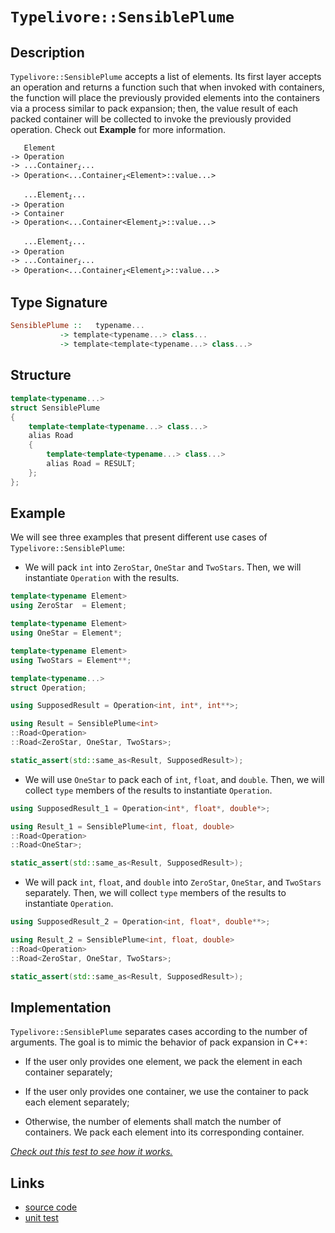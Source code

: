 <!-- Copyright 2024 Feng Mofan
SPDX-License-Identifier: Apache-2.0 -->

# `Typelivore::SensiblePlume`

## Description

`Typelivore::SensiblePlume` accepts a list of elements.
Its first layer accepts an operation and returns a function such that when invoked with containers, the function will place the previously provided elements into the containers via a process similar to pack expansion;
then, the value result of each packed container will be collected to invoke the previously provided operation.
Check out **Example** for more information.
<pre><code>   Element
-> Operation
-> ...Container<sub><i>i</i></sub>...
-> Operation&lt;...Container<sub><i>i</i></sub>&lt;Element&gt;::value...&gt;</code></pre>
<pre><code>   ...Element<sub><i>i</i></sub>...
-> Operation
-> Container
-> Operation&lt;...Container&lt;Element<sub><i>i</i></sub>&gt;::value...&gt;</code></pre>
<pre><code>   ...Element<sub><i>i</i></sub>...
-> Operation
-> ...Container<sub><i>i</i></sub>...
-> Operation<...Container<sub><i>i</i></sub>&lt;Element<sub><i>i</i></sub>&gt;::value...&gt;</code></pre>

## Type Signature

```Haskell
SensiblePlume ::   typename... 
           -> template<typename...> class...
           -> template<template<typename...> class...>
```

## Structure

```C++
template<typename...>
struct SensiblePlume
{
    template<template<typename...> class...>
    alias Road
    {
        template<template<typename...> class...>
        alias Road = RESULT;
    };
};
```

## Example

We will see three examples that present different use cases of `Typelivore::SensiblePlume`:

- We will pack `int` into `ZeroStar`, `OneStar` and `TwoStars`.
Then, we will instantiate `Operation` with the results.

```C++
template<typename Element>
using ZeroStar  = Element;

template<typename Element>
using OneStar = Element*;

template<typename Element>
using TwoStars = Element**;

template<typename...>
struct Operation;

using SupposedResult = Operation<int, int*, int**>;

using Result = SensiblePlume<int>
::Road<Operation>
::Road<ZeroStar, OneStar, TwoStars>;

static_assert(std::same_as<Result, SupposedResult>);
```

- We will use `OneStar` to pack each of `int`, `float`, and `double`.
Then, we will collect `type` members of the results to instantiate `Operation`.

```C++
using SupposedResult_1 = Operation<int*, float*, double*>;

using Result_1 = SensiblePlume<int, float, double>
::Road<Operation>
::Road<OneStar>;

static_assert(std::same_as<Result, SupposedResult>);
```

- We will pack `int`, `float`, and `double` into `ZeroStar`, `OneStar`, and `TwoStars` separately.
Then, we will collect `type` members of the results to instantiate `Operation`.

```C++
using SupposedResult_2 = Operation<int, float*, double**>;

using Result_2 = SensiblePlume<int, float, double>
::Road<Operation>
::Road<ZeroStar, OneStar, TwoStars>;

static_assert(std::same_as<Result, SupposedResult>);
```

## Implementation

`Typelivore::SensiblePlume` separates cases according to the number of arguments.
The goal is to mimic the behavior of pack expansion in C++:

- If the user only provides one element, we pack the element in each container separately;

- If the user only provides one container, we use the container to pack each element separately;

- Otherwise, the number of elements shall match the number of containers.
We pack each element into its corresponding container.

[*Check out this test to see how it works.*](https://godbolt.org/#z:OYLghAFBqd5QCxAYwPYBMCmBRdBLAF1QCcAaPECAMzwBtMA7AQwFtMQByARg9KtQYEAysib0QXACx8BBAKoBnTAAUAHpwAMvAFYTStJg1DIApACYAQuYukl9ZATwDKjdAGFUtAK4sGIAKwAzKSuADJ4DJgAcj4ARpjEIAAcAOykAA6oCoRODB7evgHBmdmOAuGRMSzxiam2mPZlDEIETMQE%2BT5%2BQfWNuS1tBBXRcQnJaQqt7Z2FPZODw1U14wCUtqhexMjsHASYLOkGeyaBbgQAnumMrJgAdPfY9GyCCifYJhoAgpPEXg4A1EJGNlYvRlAVMB9PiYUlYvv8Ef89gcjpDTsjDkxjujLtc2Pdbm9/sgDAoFP8APJXYhY3JvKGI/4/P4Ef7KYioIgAJVQTHQ/wZiJhcM%2BjMZGNRJzO%2B0x2LOuOY%2BPuRJJTDJBI8CjYjmQr0C73hYoRzIBABFMK06IKjcLrUbEV5skYkbiBYFTZTqbSBFLNdq8LqpY99owCHrsAT6YERfaBSlTScRXbxTLJejU1i0fKroq7sr9cTSeS/RaA/TDUaTazzZbaL6sv7TPrk0LYS2jY6IsAXVc3R6qQlvQx61rS023MHnmG3pHm9H23GE/OvguJZmpWu5RcczdZ9hC2qFBqG2PwwvO86eXy%2B/8a0wracSzqj/nsCAQNu0THW0ukxWkRmW6AVmn65nuB7qvcnzAMQmAhi85aig6Trdle/InB67KcqgaFStBsHwWGe6JlCMK/qRXybiBCo3P8k6hohVaAsCeCgioEJBk8DHNiubb/lRG7ARuNFKoSBaqmSnqDk0iGMkxWHcry6H/ra/4pii67phpW4iXmYn7hJL63E%2BAZnmpyFdv8aE3gONIyY%2BJ7PpxhEzq%2BJEqfG7nQvxQlabK1E7qJKpFgS%2BFwVOZlIQiF6oUpN4KThSl4TB4WhkZUZJp5y7eZ8AD0ABUhVFcVuVQgVhUACrYEIFVFaVXzlcVJUUdCZiBBEJJeFgbpuGgDDbOk048TlAk4oFmB0VxgiITF/wAFoJKgAzEAiGGTS52VQqN2Z4hN9HTcNs0UpEy03vtBD5V5W2%2BTtubrVOM0of8FUAO5LVM5JredhVXZRN2gbublfExtlDr9eW5c9mCTP8GgtbNQheOkJSYOgXLQ14tCsmtoP2W4EQEKQ/wE/lRMk5dc5/p8s3owomPY%2B6zEMCCYIcacBOIe%2BuGnLjdLDVzSWnAtHLLUTx2YKLz1vctZ6bcDrQ6gA%2BoeCQEBAkzoO%2BCg3MrepuLT9NE4jyNZKjBtY28Kzg7lkMVdDrJcPDT3GyjaMY1jitcDZXp4yTRNULQvIXUT6AbGxFPvHL1NPebBCezeQLM6xrM%2BFmBP%2B4HWIh2H9CcyA3NuLzPr8/nguFydUwZS18xKyr7TqwQmsgNrbC61KsdG0jrux5b1u2/b/xmE7lku6bbt0x7Zje9JfP44IGdB6T/yh144cR%2BDNPu3HU9rYnLPsanUrp/8AdB9nq%2B5yXBdF8OV9l8L71tGLFdP1Lj/ELLVM1wGutKPXGtax1mqduW9O4myUOPemvdowcDWLQTg/heB%2BG4LwVAnA3DWGsEyDYWwJrmECDwUgBBNCwLWAAawCJIW4GhJBcBSIEDQ/gNBmAAGwsLMEkJI%2BhOCSF4CwCQGgNCkGQVoUgaCOC8AUCAIRxCOBaDWHAWAMBEAgA2AQdIXhCYUAgGgA4dAEhRBuJwVQSQWEAFoWGSH%2BMAZAyB/hSFuGYXgqNCAkDwJrLgMhBAiDEOwKQXj5BKDUCQ0guhPEvRpOkTgPA4EIKQSE8RFJNEaNZKgKg/wTHmMsdY2x9iqFTwgB4PR9AVr4K4CsXgsj5GkAgEgXR6R9FkG0fUxpIBgBSDMHwOgewP6UFiCE2IEQ2jnGibwQZzBiDnApLEbQmAHCjNILoqcx1aAjLkbwLAsQvDADcGIWgUiUGkCwCwQwwBxDrKOXgWCDg8AADdoYhMwKoOZmidiEIJg0EJtBWI0kmR4LAISCDEDwPww59ziCxFNuaE5RhvlGBIWsAOTBgAKAAGp4EwC9AcyDCH8G8aIcQ/i8WBJUOoC5YT9CnJQJgyw%2BhWJSMgGsVAg1cgHLMRrDCphLDWDMKI1A4LgVYAZRANYdg5lNBcAwdwnguh6DCBEEY1QxieJKDkAQMw/AqqyGqhgixRiJE8WKm5AhlodBlYUQ1DRxX9CmEMBVSxlW2FtRqvQ8x2h6qVQa0VODtgSFiRwRBwiEmcAyaYixVibF2IcQU3ArjSltXKZUhFawECYD5GMEVpAKGSECLcAAnIEFIkgaFmEkCwwR/gWF5u4RwXhpB%2BEENuCwrgLCkh5qSC2/wtD/AFpYUGi54jJHSKIQimpyjamqOSZo8glAWklMMWwTgbQWC3JSGYpgB5nRcDzbcLg1DnH4CIIKvQxKfGEukMSxQpKQm6E6REpgUSUH%2BsDSI1BnAknqM0f8NJ/xl2rvXZu7s27d3UP%2BIU1AxSEgCjamYCpI71kKLqRBhpJSZ06OQ60v9a7VRGG3VwIRNAsYJCkRAfpFzxnDIWRRyZ0zZnzMOUs0MKy1miM2ds3ZtB9kLOOac85rGrnWvuQc0RTyXl7AWR8%2BBFzvmxF%2Becf5OxRFApBQs8FkKlDQt412UdSKUXosxdihZp6CV%2BIvbIK9wTyUgE6QYeFXKrC0pk8KplLKBBso5e6ezPK%2BUCvcQ8xlvRrXOAgK4F1nj5WVH1XoVVTQwsZG1U0D1yxLV9BNc681mrAvGuaLapLjq3VmoKJlgreWvXrE2L68pNaX3Bo4L%2B4gK610bpw0Bnde6NBgdjUe6DBC4NVNIaQVN6bEiZqk3WhtO6aEpB7SkehkhS2WM8a%2BsRnAh0yNHYolRaiUlobnQYoxHBl3ZJYAoW5djbnAdRJMA9cb3EntkGe0zASLNktEboYI97H0xOq/Egd76p2pPSUdqxJ2zv/Auzuq7rJwOQfjYEQIfWNtIdh7tjDJSQBneRorCHisofKwa5YrpRHemkYGUMyZVHydTJmeKhZjHBDMZCWxnZeyDmEJ47CxTGyBM3KE4855yBXkScEJ86TPzhkKcBcC0FhC1NQv2Fp%2BFCG%2BAGD0xirFOYjMPZMxIMzggXs3pAMEWzxgaU2Cc/AFzTQDm5QAV5ywvLUG%2BaFZbrLEqQtSrixFxVyX4ulFyHFmLuRSuuqtdl01cWjVNFNSHw16Wiuuty/aqLVWFA%2Br8c%2B37fKQ3A/%2BKD87l3MwwwgF1kgPXE3wfkSmtNWARv%2BvG9Znd8P/BMNoYI%2BHKRW39uzxI2ww7%2BsrHISASQ/h83%2BCSKwvNkg830MLVwY3nBAhZ7fb3gf/qnHd5X0mhDaxwXZGcJIIAA%3D%3D)

## Links

- [source code](../../../../conceptrodon/typelivore/sensible_plume.hpp)
- [unit test](../../../../tests/unit/typelivore/sensible_plume.test.hpp)
